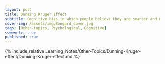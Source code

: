 ```yaml
---
layout: post
title: Dunning Kruger Effect
subtitle: Cognitive bias in which people believe they are smarter and more capable than they are
cover-img: /assets/img/Bongard_cover.jpg
tags: [Other-topics, Psychological, Cognitive]
comments: true
published: true
---
```


{% include_relative Learning_Notes/Other-Topics/Dunning-Kruger-effect/Dunning-Kruger-effect.md %}
